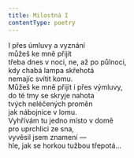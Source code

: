```yaml
---
title: Milostná I
contentType: poetry
---
```


<section>

I přes úmluvy a vyznání  
můžeš ke mně přijít  
třeba dnes v noci, ne, až po půlnoci,  
kdy chabá lampa skřehotá  
nemajíc svítit komu.  
Můžeš ke mně přijít i přes výmluvy,  
do té tmy se skryje nahota  
tvých neléčených proměn  
jak nábojnice v lomu.  
Vyhřívám tu jedno místo v domě  
pro uprchlici ze sna,  
vyvěsil jsem znamení —  
hle, jak se horkou tužbou třepotá…

</section>
